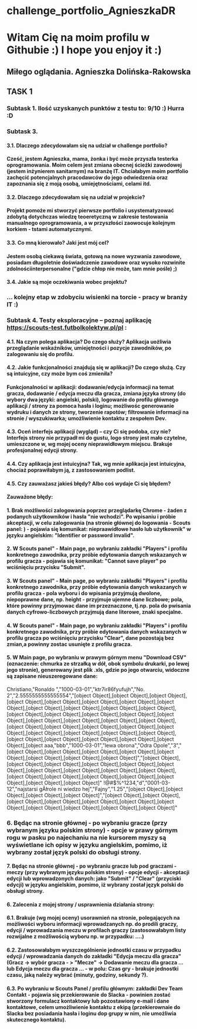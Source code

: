 # challenge_portfolio_AgnieszkaDR
# Witam Cię na moim profilu w Githubie :) I hope you enjoy it :) 
## Miłego oglądania. Agnieszka Dolińska-Rakowska
## TASK 1
### Subtask 1.    Ilość uzyskanych punktów z testu to: 9/10 :) Hurra :D
### Subtask 3. 
#### 3.1. Dlaczego zdecydowałam się na udział w challenge portfolio? 
#### Cześć, jestem Agnieszka, mama, żonka i być może przyszła testerka oprogramowania. Moim celem jest zmiana obecnej ścieżki zawodowej (jestem inżynierem sanitarnym) na branżę IT. Chciałabym moim portfolio zachęcić potencjalnych pracodawców do jego odwiedzenia oraz zapoznania się z moją osobą, umiejętnościami, celami itd. 
#### 3.2. Dlaczego zdecydowałam się na udział w projekcie? 
#### Projekt pomoże mi stworzyć pierwsze portfolio i usystematyzować zdobytą dotychczas wiedzę teoeretyczną w zakresie testowania manualnego oprogramowania, a w przyszłości zaowocuje kolejnym korkiem - tstami automatycznymi. 
#### 3.3. Co mną kierowało? Jaki jest mój cel? 
#### Jestem osobą ciekawą świata, gotową na nowe wyzwania zawodowe, posiadam długoletnie doświadczenie zawodowe oraz wysoko rozwinite zdolnościinterpersonalne ("gdzie chłop nie może, tam mnie pośle) ;)
#### 3.4. Jakie są moje oczekiwania wobec projektu? 
### ... kolejny etap w zdobyciu wisienki na torcie - pracy w branży IT :)
### Subtask 4. Testy eksploracyjne – poznaj aplikację https://scouts-test.futbolkolektyw.pl/pl :
#### 4.1. Na czym polega aplikacja? Do czego służy? Aplikacja uożliwia przeglądanie wskaźników, umiejętności i pozycje zawodników, po zalogowaniu się do profilu.
#### 4.2. Jakie funkcjonalności znajdują się w aplikacji? Do czego służą. Czy są intuicyjne, czy może bym coś zmieniła? 
#### Funkcjonalności w aplikacji: dodawanie/edycja informacji na temat gracza, dodawanie / edycja meczu dla gracza, zmiana języka strony (do wybory dwa języki: angielski, polski), logowanie do profilu głównego aplikacji / strony za pomoca hasła i loginu; możliwośc generowanie wydruku i danych ze strony, tworzenie rapotów; filtrowanie informacji na stronie / wyszukiwarka; umożliwienie kontaktu z zespołem Dev. 
#### 4.3. Oceń interfejs aplikacji (wygląd) – czy Ci się podoba, czy nie? Interfejs strony nie przypadł mi do gustu, logo strony jest mało czytelne, umieszczone w, wg mojej oceny nieprawidłowym miejscu. Brakuje profesjonalnej edycji strony.  
#### 4.4. Czy aplikacja jest intuicyjna? Tak, wg mnie aplikacja jest intuicyjna, chociaż poprawiłabym ją, z zastosowaniem podlist. 
#### 4.5. Czy zauważasz jakieś błędy? Albo coś wydaje Ci się błędem? 
#### Zauważone błędy:
#### 1. Brak możliwości zalogowania poprzez przeglądarkę Chrome - żaden z podanych użytkowników i hasła "nie wchodzi". Po wpisaniu i próbie akceptacji, w celu zalogowania (na stronie głównej do logowania - Scouts panel: ) - pojawia się komunikat: niepraawidłowe hasło lub użytkownik" w języku angielskim: "Identifier or password invalid". 
#### 2. W Scouts panel" - Main page, po wybraniu zakładki "Players" i profilu konkretnego zawodnika, przy próbie edytowania danych wskazanych w profilu gracza - pojawia się komunikat: "Cannot save player" po wciśnięciu przycisku "Submit".
#### 3. W Scouts panel" - Main page, po wybraniu zakładki "Players" i profilu konkretnego zawodnika, przy próbie edytowania danych wskazanych w profilu gracza - pola wyboru i do wpisania przyjmują dwolone, niepoprawne dane, np. height - przyjmuje ujemne dane liczbowe; pola, które powinny przyjmowac dane im przeznaczone, tj.np. pola do pwisania danych cyfrowo-liczbowych przyjmują dane literowe, znaki specjalne. 
#### 4. W Scouts panel" - Main page, po wybraniu zakładki "Players" i profilu konkretnego zawodnika, przy próbie edytowania danych wskazanych w profilu gracza po wciśnięciu przycisku "Clear", dane pozostają bez zmian,a powinny zostac usunięte z profilu gracza. 
#### 5. W Main page, po wybraniu w prawym górnym menu "Download CSV" (oznaczenie: chmurka ze strzałką w dół, obok symbolu drukarki, po lewej jego stronie), generowany jest plik .xls, gdzie po jego otwarciu, widoczne są zapisane nieuszeregowane dane: 
Christiano,"Ronaldo ","1000-03-01","ktr7ir86fyufujh","No. 2","2.5555555555555554","[object Object],[object Object],[object Object],[object Object],[object Object],[object Object],[object Object],[object Object],[object Object],[object Object],[object Object],[object Object],[object Object],[object Object],[object Object],[object Object],[object Object],[object Object],[object Object],[object Object],[object Object],[object Object],[object Object],[object Object],[object Object],[object Object],[object Object],[object Object],[object Object],[object Object],[object Object],[object Object],[object Object],[object Object],[object Object],[object 
aaa,"bbb","1000-03-01","lewa obrona","Odra Opole","3","[object Object],[object Object],[object Object],[object Object],[object Object],[object Object],[object Object],[object Object]","[object Object],[object Object],[object Object],[object Object],[object Object],[object Object],[object Object],[object Object],[object Object],[object Object],[object Object],[object Object],[object Object],[object Object],[object Object],[object Object],[object Object]"
!@#$%^1234,"d","0001-03-12","najstarsi gĂłrole ni wiedzo hej","Fajny","1.25","[object Object],[object Object],[object Object],[object Object]","[object Object],[object Object],[object Object],[object Object],[object Object],[object Object],[object Object],[object Object],[object Object],[object Object],[object Object]"
### 6. Będąc na stronie głównej - po wybraniu gracze (przy wybranym języku polskim strony) - opcje w prawy górnym rogu w pasku po najechaniu na nie kursorem myszy są wyświetlane ich opisy w języku angielskim, pomimo, iż wybrany został język polski do obsługi strony. 
#### 7. Będąc na stronie głównej - po wybraniu gracze lub pod graczami - meczy (przy wybranym języku polskim strony) - opcje edycji - akceptacji edycji lub wprowadzonych danych: jako "Submit" / "Clear" (przyciski edycji) w języku angielskim, pomimo, iż wybrany został język polski do obsługi strony. 
#### 6. Zalecenia z mojej strony / usprawnienia działania strony:
#### 6.1. Brakuje (wg mojej oceny) usorawnień na stronie, polegających na możliwości wyboru informacji wprowadzanych np. do prodili graczy, edycji / wprowadzania meczu w profilach graczy (zastosowałabym listy rozwijalne z możliwością wyboru np. w przypadku: ....)
#### 6.2. Zastosowałabym wyszczególnienie jednostki czasu w przypadku edycji / wprowadzania danych do zakładki "Edycja meczu dla gracza" (Gracz -> wybór gracza - > "Mecze" -> Dodawanie meczu dla gracza ... lub Edycja meczu dla gracza ... - w polu: Czas gry - brakuje jednostki czasu, jaką należy wybrać (minuty, godziny, sekundy ?).
#### 6.3. Po wybraniu w Scouts Panel / profilu głównym: zakładki Dev Team Contakt - pojawia się przekierowanie do Slacka - powinien zostać stworzony formulacz kontaktowy lub pozostawiony e-mail i dane kontaktowe, celem umożliwienie kontaktu z ekipą (przekierownaie do Slacka bez posiadania hasła i loginu dop grupy w nim, nie umożliwia skutecznego kontaktu).
